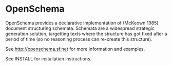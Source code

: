 OpenSchema
==========

OpenSchema provides a declarative implementation of (McKeown 1985)
document structuring schemata. Schemata are a widespread strategic
generation solution, targetting texts where the structure has got
fixed after a period of time (so no reasoning process can re-create
this structure).

See http://openschema.sf.net for more information and examples.

See INSTALL for installation instructions.
